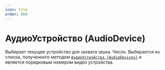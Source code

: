 ```yaml
---
icon: file
order: 860
---
```


# АудиоУстройство (AudioDevice)

Выбирает текущее устройство для захвата звука. Число. Выбирается из списка, полученного методом [`АудиоУстройства (AudioDevices)`](ПустаяСсылка) и является порядковым номером видео устройства.


